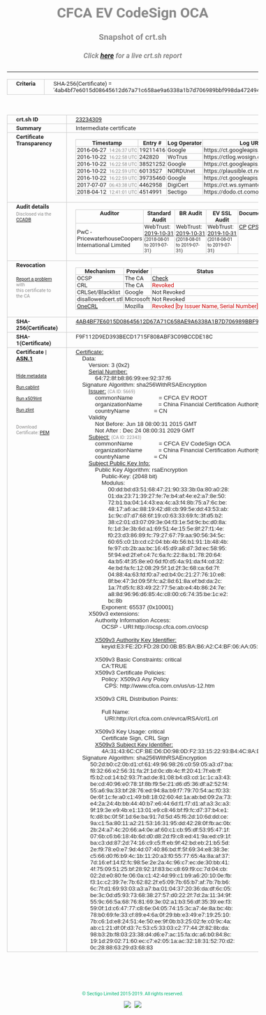 # CFCA EV CodeSign OCA
### Snapshot of crt.sh
##### Click [here](https://crt.sh/?q=4AB4BF7E6015D08645612D67A71C658AE9A6338A1B7D706989BBF998DA472494) for a live crt.sh report

---
<!DOCTYPE HTML PUBLIC "-//W3C//DTD HTML 4.0 Transitional//EN">
<HTML>
<HEAD>
  <META http-equiv="Content-Type" content="text/html; charset=UTF-8">
  <TITLE>crt.sh | 4ab4bf7e6015d08645612d67a71c658ae9a6338a1b7d706989bbf998da472494</TITLE>
  <META name="description" content="Free CT Log Certificate Search Tool from Sectigo (formerly Comodo CA)">
  <META name="keywords" content="crt.sh, CT, Certificate Transparency, Certificate Search, SSL Certificate, Sectigo, Comodo CA">
  <LINK href="//fonts.googleapis.com/css?family=Roboto+Mono|Roboto:400,400i,700,700i" rel="stylesheet">
  <STYLE type="text/css">
    a {
      white-space: nowrap;
    }
    body {
      color: #888888;
      font: 12pt Roboto, sans-serif;
      padding-top: 10px;
      text-align: center
    }
    form {
      margin: 0px
    }
    span {
      border-radius: 10px
    }
    span.heading {
      color: #888888;
      font: 12pt Roboto, sans-serif
    }
    span.title {
      background-color: #00B373;
      color: #FFFFFF;
      font: bold 18pt Roboto, sans-serif;
      padding: 0px 5px
    }
    span.text {
      color: #888888;
      font: 10pt Roboto, sans-serif
    }
    span.whiteongrey {
      background-color: #D9D9D6;
      color: #FFFFFF;
      font: bold 18pt Roboto, sans-serif;
      padding: 0px 5px
    }
    table {
      border-collapse: collapse;
      color: #222222;
      font: 10pt Roboto, sans-serif;
      margin-left: auto;
      margin-right: auto
    }
    table.options {
      border: none;
      margin-left: 10px
    }
    td, th {
      border: 1px solid #CCCCCC;
      padding: 0px 2px;
      text-align: left;
      vertical-align: top
    }
    td.outer, th.outer {
      border: 1px solid #CCCCCC;
      padding: 2px 20px;
      text-align: left
    }
    th.heading {
      color: #888888;
      font: bold italic 12pt Roboto, sans-serif;
      padding: 20px 0px 0px;
      text-align: center
    }
    th.options, td.options {
      border: none;
      vertical-align: middle
    }
    td.text {
      font: 10pt "Roboto Mono", sans-serif;
      padding: 2px 20px
    }
    td.heading {
      border: none;
      color: #888888;
      font: 12pt Roboto, sans-serif;
      padding-top: 20px;
      text-align: center
    }
    table.lint td, th {
      text-align: center
    }
    .button {
      background-color: #00B373;
      border-radius: 10px;
      color: #FFFFFF;
      font: bold 13pt Roboto, sans-serif
    }
    .copyright {
      font: 8pt Roboto, sans-serif;
      color: #00B373
    }
    .input {
      border: 1px solid #888888;
      font-weight: bold;
      text-align: center
    }
    .small {
      font: 8pt Roboto, sans-serif;
      color: #888888
    }
    .error {
      background-color: #FFDFDF;
      color: #CC0000;
      font-weight: bold
    }
    .fatal {
      background-color: #0000AA;
      color: #FFFFFF;
      font-weight: bold
    }
    .notice {
      background-color: #FFFFDF;
      color: #606000
    }
    .warning {
      background-color: #FFEFDF;
      color: #DF6000
    }
  </STYLE>
</HEAD>
<BODY>

<TABLE>
  <TR>
    <TH class="outer">Criteria</TH>
    <TD class="outer">SHA-256(Certificate) = '4ab4bf7e6015d08645612d67a71c658ae9a6338a1b7d706989bbf998da472494'</TD>
  </TR>
</TABLE>
<BR>
<TABLE>
  <TR>
    <TH class="outer">crt.sh ID</TH>
    <TD class="outer"><A href="?id=23234309">23234309</A></TD>
  </TR>
  <TR>
    <TH class="outer">Summary</TH>
    <TD class="outer">Intermediate certificate</TD>
  </TR>
  <TR>
    <TH class="outer">Certificate<BR>Transparency</TH>
    <TD class="outer">
<TABLE class="options" style="margin-left:0px">
  <TR>
    <TH>Timestamp</TH>
    <TH>Entry #</TH>
    <TH>Log Operator</TH>
    <TH>Log URL</TH>
  </TR>
  <TR>
    <TD>2016-06-27&nbsp; <FONT class="small">14:26:37 UTC</FONT></TD>
    <TD>19211416</TD>
    <TD>Google</TD>
    <TD>https://ct.googleapis.com/rocketeer</TD>
  </TR>
  <TR>
    <TD>2016-10-22&nbsp; <FONT class="small">16:22:58 UTC</FONT></TD>
    <TD>242820</TD>
    <TD>WoTrus</TD>
    <TD>https://ctlog.wosign.com</TD>
  </TR>
  <TR>
    <TD>2016-10-22&nbsp; <FONT class="small">16:22:58 UTC</FONT></TD>
    <TD>38521252</TD>
    <TD>Google</TD>
    <TD>https://ct.googleapis.com/aviator</TD>
  </TR>
  <TR>
    <TD>2016-10-22&nbsp; <FONT class="small">16:22:59 UTC</FONT></TD>
    <TD>6013527</TD>
    <TD>NORDUnet</TD>
    <TD>https://plausible.ct.nordu.net</TD>
  </TR>
  <TR>
    <TD>2016-10-22&nbsp; <FONT class="small">16:22:59 UTC</FONT></TD>
    <TD>39735460</TD>
    <TD>Google</TD>
    <TD>https://ct.googleapis.com/pilot</TD>
  </TR>
  <TR>
    <TD>2017-07-07&nbsp; <FONT class="small">06:43:38 UTC</FONT></TD>
    <TD>4462958</TD>
    <TD>DigiCert</TD>
    <TD>https://ct.ws.symantec.com</TD>
  </TR>
  <TR>
    <TD>2018-04-12&nbsp; <FONT class="small">12:41:01 UTC</FONT></TD>
    <TD>4514991</TD>
    <TD>Sectigo</TD>
    <TD>https://dodo.ct.comodo.com</TD>
  </TR>
</TABLE>
    </TD>
  </TR>
  <TR>
    <TH class="outer">Audit details<BR>
      <DIV class="small" style="padding-top:3px">Disclosed via the
        <A href="//ccadb-public.secure.force.com/mozilla/PublicAllIntermediateCerts" target="_blank">CCADB</A></DIV>
    </TH>
    <TD class="outer">
<TABLE class="options" style="margin-left:0px">
  <TR>
    <TH>Auditor</TH>
    <TH>Standard Audit</TH>
    <TH>BR Audit</TH>
    <TH>EV SSL Audit</TH>
    <TH>Documents</TH>
    <TH>CCADB</TH>
    <TH>Root Owner / Certificate</TH>
  </TR>
  <TR>
    <TD style="vertical-align:middle">PwC - PricewaterhouseCoopers International Limited</TD>
    <TD>WebTrust:
      <A href="https://www.cpacanada.ca/generichandlers/CPACHandler.ashx?attachmentid=236836" target="_blank">2019-10-31</A>
      <BR><FONT style="font-size:8pt">(2018-08-01 to 2019-07-31)</FONT></TD>
    <TD>WebTrust:
      <A href="https://www.cpacanada.ca/generichandlers/CPACHandler.ashx?attachmentid=236837" target="_blank">2019-10-31</A>
      <BR><FONT style="font-size:8pt">(2018-08-01 to 2019-07-31)</FONT></TD>
    <TD>WebTrust:
      <A href="https://www.cpacanada.ca/generichandlers/CPACHandler.ashx?attachmentid=236838" target="_blank">2019-10-31</A>
      <BR><FONT style="font-size:8pt">(2018-08-01 to 2019-07-31)</FONT></TD>
    <TD>
      <A href="https://www.cfca.com.cn/upload/CFCACertificatePolicy20181119.pdf" target="blank">CP</A>
      <A href="https://www.cfca.com.cn/upload/CertificationPracticeStatementOfCFCAGlobal-TrustSystemENG.pdf" target="blank">CPS</A>
    </TD>
    <TD><A href="//ccadb.force.com/001o000000qP5rlAAC" target="_blank">001o000000qP5rlAAC</A></TD>
    <TD><A href="/?id=8559481">China Financial Certification Authority (CFCA)</A></TD>
  </TR>
</TABLE>
    </TD>
  </TR>
  <TR>
    <TH class="outer">Revocation<BR><BR>
      <DIV class="small" style="padding-top:3px"><A href="?id=23234309&opt=problemreporting">Report a problem</A> with<BR>this certificate to the CA</DIV></TH>
    <TD class="outer">
      <TABLE class="options" style="margin-left:0px">
        <TR>
          <TH>Mechanism</TH>
          <TH>Provider</TH>
          <TH>Status</TH>
          <TH>Revocation Date</TH>
          <TH>Last Observed in CRL</TH>
          <TH>Last Checked <SPAN style="color:#CC0000;vertical-align:middle;font-size:70%;font-weight:normal">(Error)</SPAN></TH>
        </TR>
        <TR>
          <TD>OCSP</TD>
          <TD>The CA</TD>
          <TD><A href="?id=23234309&opt=ocsp">Check</A></TD>
          <TD><SPAN style="color:#888888">?</SPAN></TD>
          <TD><SPAN style="color:#888888">n/a</SPAN></TD>
          <TD><SPAN style="color:#888888">?</SPAN></TD>
        </TR>
        <TR>
          <TD>CRL</TD>
          <TD>The CA</TD>
          <TD><SPAN style="color:#CC0000">Revoked</SPAN></TD><TD>2018-10-26&nbsp; <FONT class="small">08:52:35 UTC</FONT></TD><TD>2019-12-04&nbsp; <FONT class="small">16:57:01 UTC</FONT></TD><TD>2019-12-04&nbsp; <FONT class="small">16:57:01 UTC</FONT></TD>
        </TR>
        <TR>
          <TD>CRLSet/Blacklist</TD>
          <TD>Google</TD>
          <TD>Not Revoked</TD>
          <TD><SPAN style="color:#888888">n/a</SPAN></TD>
          <TD><SPAN style="color:#888888">n/a</SPAN></TD>
          <TD><SPAN style="color:#888888">n/a</SPAN></TD>
        </TR>
        <TR>
          <TD>disallowedcert.stl</TD>
          <TD>Microsoft</TD>
          <TD>Not Revoked</TD>
          <TD><SPAN style="color:#888888">n/a</SPAN></TD>
          <TD><SPAN style="color:#888888">n/a</SPAN></TD>
          <TD><SPAN style="color:#888888">n/a</SPAN></TD>
        </TR>
        <TR>
          <TD><A href="/mozilla-onecrl" target="_blank">OneCRL</A></TD>
          <TD>Mozilla</TD>
          <TD><SPAN style="color:#CC0000">Revoked [by Issuer Name, Serial Number]</SPAN></TD><TD>2018-12-07&nbsp; <FONT class="small">09:51:34 UTC</FONT></TD>
          <TD><SPAN style="color:#888888">n/a</SPAN></TD>
          <TD><SPAN style="color:#888888">n/a</SPAN></TD>
        </TR>
      </TABLE>
    </TD>
  </TR>
  <TR>
    <TH class="outer">SHA-256(Certificate)</TH>
    <TD class="outer"><A href="//censys.io/certificates/4ab4bf7e6015d08645612d67a71c658ae9a6338a1b7d706989bbf998da472494">4AB4BF7E6015D08645612D67A71C658AE9A6338A1B7D706989BBF998DA472494</A></TD>
  </TR>
  <TR>
    <TH class="outer">SHA-1(Certificate)</TH>
    <TD class="outer">F9F112D9ED393BECD1715F808ABF3C09BCCDE18C</TD>
  </TR>
  <TR>
    <TH class="outer">Certificate | <A href="?asn1=23234309">ASN.1</A>
      <SPAN class="small"><BR>
      <BR><BR><A href="?id=23234309&opt=nometadata">Hide metadata</A>
      <BR><BR><A href="?id=23234309&opt=cablint">Run cablint</A>
      <BR><BR><A href="?id=23234309&opt=x509lint">Run x509lint</A>
      <BR><BR><A href="?id=23234309&opt=zlint">Run zlint</A>
      <BR><BR><BR>Download Certificate: <A href="?d=23234309">PEM</A>
      </SPAN>
    </TH>
    <TD class="text"><A href="?d=23234309">Certificate:</A><BR>&nbsp;&nbsp;&nbsp;&nbsp;Data:<BR>&nbsp;&nbsp;&nbsp;&nbsp;&nbsp;&nbsp;&nbsp;&nbsp;Version:&nbsp;3&nbsp;(0x2)<BR>&nbsp;&nbsp;&nbsp;&nbsp;&nbsp;&nbsp;&nbsp;&nbsp;<A href="?serial=64728fb88699ee9237f6">Serial&nbsp;Number:</A><BR>&nbsp;&nbsp;&nbsp;&nbsp;&nbsp;&nbsp;&nbsp;&nbsp;&nbsp;&nbsp;&nbsp;&nbsp;64:72:8f:b8:86:99:ee:92:37:f6<BR>&nbsp;&nbsp;&nbsp;&nbsp;Signature&nbsp;Algorithm:&nbsp;sha256WithRSAEncryption<BR>&nbsp;&nbsp;&nbsp;&nbsp;&nbsp;&nbsp;&nbsp;&nbsp;<A href="?caid=5669">Issuer:</A> <SPAN class="small">(CA ID: 5669)</SPAN><BR>&nbsp;&nbsp;&nbsp;&nbsp;&nbsp;&nbsp;&nbsp;&nbsp;&nbsp;&nbsp;&nbsp;&nbsp;commonName&nbsp;&nbsp;&nbsp;&nbsp;&nbsp;&nbsp;&nbsp;&nbsp;&nbsp;&nbsp;&nbsp;&nbsp;&nbsp;&nbsp;&nbsp;&nbsp;=&nbsp;CFCA&nbsp;EV&nbsp;ROOT<BR>&nbsp;&nbsp;&nbsp;&nbsp;&nbsp;&nbsp;&nbsp;&nbsp;&nbsp;&nbsp;&nbsp;&nbsp;organizationName&nbsp;&nbsp;&nbsp;&nbsp;&nbsp;&nbsp;&nbsp;&nbsp;&nbsp;&nbsp;=&nbsp;China&nbsp;Financial&nbsp;Certification&nbsp;Authority<BR>&nbsp;&nbsp;&nbsp;&nbsp;&nbsp;&nbsp;&nbsp;&nbsp;&nbsp;&nbsp;&nbsp;&nbsp;countryName&nbsp;&nbsp;&nbsp;&nbsp;&nbsp;&nbsp;&nbsp;&nbsp;&nbsp;&nbsp;&nbsp;&nbsp;&nbsp;&nbsp;&nbsp;=&nbsp;CN<BR>&nbsp;&nbsp;&nbsp;&nbsp;&nbsp;&nbsp;&nbsp;&nbsp;Validity<BR>&nbsp;&nbsp;&nbsp;&nbsp;&nbsp;&nbsp;&nbsp;&nbsp;&nbsp;&nbsp;&nbsp;&nbsp;Not&nbsp;Before:&nbsp;Jun&nbsp;18&nbsp;08:00:31&nbsp;2015&nbsp;GMT<BR>&nbsp;&nbsp;&nbsp;&nbsp;&nbsp;&nbsp;&nbsp;&nbsp;&nbsp;&nbsp;&nbsp;&nbsp;Not&nbsp;After&nbsp;:&nbsp;Dec&nbsp;24&nbsp;08:00:31&nbsp;2029&nbsp;GMT<BR>&nbsp;&nbsp;&nbsp;&nbsp;&nbsp;&nbsp;&nbsp;&nbsp;<A href="?caid=22343">Subject:</A> <SPAN class="small">(CA ID: 22343)</SPAN><BR>&nbsp;&nbsp;&nbsp;&nbsp;&nbsp;&nbsp;&nbsp;&nbsp;&nbsp;&nbsp;&nbsp;&nbsp;commonName&nbsp;&nbsp;&nbsp;&nbsp;&nbsp;&nbsp;&nbsp;&nbsp;&nbsp;&nbsp;&nbsp;&nbsp;&nbsp;&nbsp;&nbsp;&nbsp;=&nbsp;CFCA&nbsp;EV&nbsp;CodeSign&nbsp;OCA<BR>&nbsp;&nbsp;&nbsp;&nbsp;&nbsp;&nbsp;&nbsp;&nbsp;&nbsp;&nbsp;&nbsp;&nbsp;organizationName&nbsp;&nbsp;&nbsp;&nbsp;&nbsp;&nbsp;&nbsp;&nbsp;&nbsp;&nbsp;=&nbsp;China&nbsp;Financial&nbsp;Certification&nbsp;Authority<BR>&nbsp;&nbsp;&nbsp;&nbsp;&nbsp;&nbsp;&nbsp;&nbsp;&nbsp;&nbsp;&nbsp;&nbsp;countryName&nbsp;&nbsp;&nbsp;&nbsp;&nbsp;&nbsp;&nbsp;&nbsp;&nbsp;&nbsp;&nbsp;&nbsp;&nbsp;&nbsp;&nbsp;=&nbsp;CN<BR>&nbsp;&nbsp;&nbsp;&nbsp;&nbsp;&nbsp;&nbsp;&nbsp;<A href="?spkisha256=e41c1f82d27af40bea6d896e058b4aa397adbc10bbb9a2f8742603c06876fbd5">Subject&nbsp;Public&nbsp;Key&nbsp;Info:</A><BR>&nbsp;&nbsp;&nbsp;&nbsp;&nbsp;&nbsp;&nbsp;&nbsp;&nbsp;&nbsp;&nbsp;&nbsp;Public&nbsp;Key&nbsp;Algorithm:&nbsp;rsaEncryption<BR>&nbsp;&nbsp;&nbsp;&nbsp;&nbsp;&nbsp;&nbsp;&nbsp;&nbsp;&nbsp;&nbsp;&nbsp;&nbsp;&nbsp;&nbsp;&nbsp;Public-Key:&nbsp;(2048&nbsp;bit)<BR>&nbsp;&nbsp;&nbsp;&nbsp;&nbsp;&nbsp;&nbsp;&nbsp;&nbsp;&nbsp;&nbsp;&nbsp;&nbsp;&nbsp;&nbsp;&nbsp;Modulus:<BR>&nbsp;&nbsp;&nbsp;&nbsp;&nbsp;&nbsp;&nbsp;&nbsp;&nbsp;&nbsp;&nbsp;&nbsp;&nbsp;&nbsp;&nbsp;&nbsp;&nbsp;&nbsp;&nbsp;&nbsp;00:dd:bd:d3:51:68:47:21:90:33:3b:0a:80:a0:28:<BR>&nbsp;&nbsp;&nbsp;&nbsp;&nbsp;&nbsp;&nbsp;&nbsp;&nbsp;&nbsp;&nbsp;&nbsp;&nbsp;&nbsp;&nbsp;&nbsp;&nbsp;&nbsp;&nbsp;&nbsp;01:da:23:71:39:27:fe:7e:b4:af:4e:e2:a7:8e:50:<BR>&nbsp;&nbsp;&nbsp;&nbsp;&nbsp;&nbsp;&nbsp;&nbsp;&nbsp;&nbsp;&nbsp;&nbsp;&nbsp;&nbsp;&nbsp;&nbsp;&nbsp;&nbsp;&nbsp;&nbsp;72:b1:ba:04:14:43:ea:4c:a3:f4:8b:75:a7:6c:be:<BR>&nbsp;&nbsp;&nbsp;&nbsp;&nbsp;&nbsp;&nbsp;&nbsp;&nbsp;&nbsp;&nbsp;&nbsp;&nbsp;&nbsp;&nbsp;&nbsp;&nbsp;&nbsp;&nbsp;&nbsp;48:17:a6:ac:88:19:42:d8:cb:99:5e:dd:43:53:ab:<BR>&nbsp;&nbsp;&nbsp;&nbsp;&nbsp;&nbsp;&nbsp;&nbsp;&nbsp;&nbsp;&nbsp;&nbsp;&nbsp;&nbsp;&nbsp;&nbsp;&nbsp;&nbsp;&nbsp;&nbsp;1c:9c:d7:d7:68:6f:19:c0:63:33:69:fc:3f:d5:b2:<BR>&nbsp;&nbsp;&nbsp;&nbsp;&nbsp;&nbsp;&nbsp;&nbsp;&nbsp;&nbsp;&nbsp;&nbsp;&nbsp;&nbsp;&nbsp;&nbsp;&nbsp;&nbsp;&nbsp;&nbsp;38:c2:01:d3:07:09:3e:04:f3:1e:5d:9c:bc:d0:8a:<BR>&nbsp;&nbsp;&nbsp;&nbsp;&nbsp;&nbsp;&nbsp;&nbsp;&nbsp;&nbsp;&nbsp;&nbsp;&nbsp;&nbsp;&nbsp;&nbsp;&nbsp;&nbsp;&nbsp;&nbsp;fc:1d:3e:3b:6d:a1:69:51:4e:15:5e:8f:27:f1:4e:<BR>&nbsp;&nbsp;&nbsp;&nbsp;&nbsp;&nbsp;&nbsp;&nbsp;&nbsp;&nbsp;&nbsp;&nbsp;&nbsp;&nbsp;&nbsp;&nbsp;&nbsp;&nbsp;&nbsp;&nbsp;f0:23:d3:86:89:fc:79:27:67:79:aa:90:56:34:5c:<BR>&nbsp;&nbsp;&nbsp;&nbsp;&nbsp;&nbsp;&nbsp;&nbsp;&nbsp;&nbsp;&nbsp;&nbsp;&nbsp;&nbsp;&nbsp;&nbsp;&nbsp;&nbsp;&nbsp;&nbsp;60:65:c0:1b:cd:c2:04:bb:4b:56:b1:91:1b:48:4b:<BR>&nbsp;&nbsp;&nbsp;&nbsp;&nbsp;&nbsp;&nbsp;&nbsp;&nbsp;&nbsp;&nbsp;&nbsp;&nbsp;&nbsp;&nbsp;&nbsp;&nbsp;&nbsp;&nbsp;&nbsp;fe:97:cb:2b:aa:bc:16:45:d9:a8:d7:3d:ec:58:95:<BR>&nbsp;&nbsp;&nbsp;&nbsp;&nbsp;&nbsp;&nbsp;&nbsp;&nbsp;&nbsp;&nbsp;&nbsp;&nbsp;&nbsp;&nbsp;&nbsp;&nbsp;&nbsp;&nbsp;&nbsp;5f:94:ed:2f:ef:c4:7c:6a:fc:22:8a:b1:78:20:64:<BR>&nbsp;&nbsp;&nbsp;&nbsp;&nbsp;&nbsp;&nbsp;&nbsp;&nbsp;&nbsp;&nbsp;&nbsp;&nbsp;&nbsp;&nbsp;&nbsp;&nbsp;&nbsp;&nbsp;&nbsp;4a:b5:4f:35:8e:e0:6d:f0:d5:4a:91:da:f4:cd:32:<BR>&nbsp;&nbsp;&nbsp;&nbsp;&nbsp;&nbsp;&nbsp;&nbsp;&nbsp;&nbsp;&nbsp;&nbsp;&nbsp;&nbsp;&nbsp;&nbsp;&nbsp;&nbsp;&nbsp;&nbsp;4e:bd:fa:fc:12:08:29:5f:1d:2f:3c:68:ca:6d:7f:<BR>&nbsp;&nbsp;&nbsp;&nbsp;&nbsp;&nbsp;&nbsp;&nbsp;&nbsp;&nbsp;&nbsp;&nbsp;&nbsp;&nbsp;&nbsp;&nbsp;&nbsp;&nbsp;&nbsp;&nbsp;04:88:4a:63:fd:f0:a7:ed:b4:0c:21:27:76:10:e8:<BR>&nbsp;&nbsp;&nbsp;&nbsp;&nbsp;&nbsp;&nbsp;&nbsp;&nbsp;&nbsp;&nbsp;&nbsp;&nbsp;&nbsp;&nbsp;&nbsp;&nbsp;&nbsp;&nbsp;&nbsp;8f:be:47:3d:09:5f:fc:a2:8d:61:8a:ef:bd:da:2c:<BR>&nbsp;&nbsp;&nbsp;&nbsp;&nbsp;&nbsp;&nbsp;&nbsp;&nbsp;&nbsp;&nbsp;&nbsp;&nbsp;&nbsp;&nbsp;&nbsp;&nbsp;&nbsp;&nbsp;&nbsp;1a:7f:d5:fc:83:49:22:77:5e:ab:e4:4b:86:24:7e:<BR>&nbsp;&nbsp;&nbsp;&nbsp;&nbsp;&nbsp;&nbsp;&nbsp;&nbsp;&nbsp;&nbsp;&nbsp;&nbsp;&nbsp;&nbsp;&nbsp;&nbsp;&nbsp;&nbsp;&nbsp;a8:8d:96:96:d6:85:4c:c8:00:c6:74:35:be:1c:e2:<BR>&nbsp;&nbsp;&nbsp;&nbsp;&nbsp;&nbsp;&nbsp;&nbsp;&nbsp;&nbsp;&nbsp;&nbsp;&nbsp;&nbsp;&nbsp;&nbsp;&nbsp;&nbsp;&nbsp;&nbsp;bc:8b<BR>&nbsp;&nbsp;&nbsp;&nbsp;&nbsp;&nbsp;&nbsp;&nbsp;&nbsp;&nbsp;&nbsp;&nbsp;&nbsp;&nbsp;&nbsp;&nbsp;Exponent:&nbsp;65537&nbsp;(0x10001)<BR>&nbsp;&nbsp;&nbsp;&nbsp;&nbsp;&nbsp;&nbsp;&nbsp;X509v3&nbsp;extensions:<BR>&nbsp;&nbsp;&nbsp;&nbsp;&nbsp;&nbsp;&nbsp;&nbsp;&nbsp;&nbsp;&nbsp;&nbsp;Authority&nbsp;Information&nbsp;Access:&nbsp;<BR>&nbsp;&nbsp;&nbsp;&nbsp;&nbsp;&nbsp;&nbsp;&nbsp;&nbsp;&nbsp;&nbsp;&nbsp;&nbsp;&nbsp;&nbsp;&nbsp;OCSP&nbsp;-&nbsp;URI:http://ocsp.cfca.com.cn/ocsp<BR><BR>&nbsp;&nbsp;&nbsp;&nbsp;&nbsp;&nbsp;&nbsp;&nbsp;&nbsp;&nbsp;&nbsp;&nbsp;<A href="?ski=e3fe2dfd28d00bb5bab6a2c4bf06aa058c93fb2f">X509v3&nbsp;Authority&nbsp;Key&nbsp;Identifier:</A><BR>&nbsp;&nbsp;&nbsp;&nbsp;&nbsp;&nbsp;&nbsp;&nbsp;&nbsp;&nbsp;&nbsp;&nbsp;&nbsp;&nbsp;&nbsp;&nbsp;keyid:E3:FE:2D:FD:28:D0:0B:B5:BA:B6:A2:C4:BF:06:AA:05:8C:93:FB:2F<BR><BR>&nbsp;&nbsp;&nbsp;&nbsp;&nbsp;&nbsp;&nbsp;&nbsp;&nbsp;&nbsp;&nbsp;&nbsp;X509v3&nbsp;Basic&nbsp;Constraints:&nbsp;critical<BR>&nbsp;&nbsp;&nbsp;&nbsp;&nbsp;&nbsp;&nbsp;&nbsp;&nbsp;&nbsp;&nbsp;&nbsp;&nbsp;&nbsp;&nbsp;&nbsp;CA:TRUE<BR>&nbsp;&nbsp;&nbsp;&nbsp;&nbsp;&nbsp;&nbsp;&nbsp;&nbsp;&nbsp;&nbsp;&nbsp;X509v3&nbsp;Certificate&nbsp;Policies:&nbsp;<BR>&nbsp;&nbsp;&nbsp;&nbsp;&nbsp;&nbsp;&nbsp;&nbsp;&nbsp;&nbsp;&nbsp;&nbsp;&nbsp;&nbsp;&nbsp;&nbsp;Policy:&nbsp;X509v3&nbsp;Any&nbsp;Policy<BR>&nbsp;&nbsp;&nbsp;&nbsp;&nbsp;&nbsp;&nbsp;&nbsp;&nbsp;&nbsp;&nbsp;&nbsp;&nbsp;&nbsp;&nbsp;&nbsp;&nbsp;&nbsp;CPS:&nbsp;http://www.cfca.com.cn/us/us-12.htm<BR><BR>&nbsp;&nbsp;&nbsp;&nbsp;&nbsp;&nbsp;&nbsp;&nbsp;&nbsp;&nbsp;&nbsp;&nbsp;X509v3&nbsp;CRL&nbsp;Distribution&nbsp;Points:&nbsp;<BR><BR>&nbsp;&nbsp;&nbsp;&nbsp;&nbsp;&nbsp;&nbsp;&nbsp;&nbsp;&nbsp;&nbsp;&nbsp;&nbsp;&nbsp;&nbsp;&nbsp;Full&nbsp;Name:<BR>&nbsp;&nbsp;&nbsp;&nbsp;&nbsp;&nbsp;&nbsp;&nbsp;&nbsp;&nbsp;&nbsp;&nbsp;&nbsp;&nbsp;&nbsp;&nbsp;&nbsp;&nbsp;URI:http://crl.cfca.com.cn/evrca/RSA/crl1.crl<BR><BR>&nbsp;&nbsp;&nbsp;&nbsp;&nbsp;&nbsp;&nbsp;&nbsp;&nbsp;&nbsp;&nbsp;&nbsp;X509v3&nbsp;Key&nbsp;Usage:&nbsp;critical<BR>&nbsp;&nbsp;&nbsp;&nbsp;&nbsp;&nbsp;&nbsp;&nbsp;&nbsp;&nbsp;&nbsp;&nbsp;&nbsp;&nbsp;&nbsp;&nbsp;Certificate&nbsp;Sign,&nbsp;CRL&nbsp;Sign<BR>&nbsp;&nbsp;&nbsp;&nbsp;&nbsp;&nbsp;&nbsp;&nbsp;&nbsp;&nbsp;&nbsp;&nbsp;<A href="?ski=4a31436ccfbed6d0980df233152293b44c8ad235">X509v3&nbsp;Subject&nbsp;Key&nbsp;Identifier:</A><BR>&nbsp;&nbsp;&nbsp;&nbsp;&nbsp;&nbsp;&nbsp;&nbsp;&nbsp;&nbsp;&nbsp;&nbsp;&nbsp;&nbsp;&nbsp;&nbsp;4A:31:43:6C:CF:BE:D6:D0:98:0D:F2:33:15:22:93:B4:4C:8A:D2:35<BR>&nbsp;&nbsp;&nbsp;&nbsp;Signature&nbsp;Algorithm:&nbsp;sha256WithRSAEncryption<BR>&nbsp;&nbsp;&nbsp;&nbsp;&nbsp;&nbsp;&nbsp;&nbsp;&nbsp;50:2d:b0:c2:0b:d1:cf:61:49:96:98:26:c0:59:05:a3:d7:ba:<BR>&nbsp;&nbsp;&nbsp;&nbsp;&nbsp;&nbsp;&nbsp;&nbsp;&nbsp;f8:32:66:e2:56:31:fa:2f:1d:0c:db:4c:ff:20:41:7f:eb:ff:<BR>&nbsp;&nbsp;&nbsp;&nbsp;&nbsp;&nbsp;&nbsp;&nbsp;&nbsp;f5:b2:cd:14:b2:93:7f:ad:de:81:08:b4:d3:cd:1c:1c:a3:43:<BR>&nbsp;&nbsp;&nbsp;&nbsp;&nbsp;&nbsp;&nbsp;&nbsp;&nbsp;be:cd:40:96:e0:78:1f:8b:f9:5e:21:d6:d5:36:df:a2:52:f4:<BR>&nbsp;&nbsp;&nbsp;&nbsp;&nbsp;&nbsp;&nbsp;&nbsp;&nbsp;55:a6:9a:33:bf:28:76:ed:94:8a:b9:f7:79:70:54:ac:f0:33:<BR>&nbsp;&nbsp;&nbsp;&nbsp;&nbsp;&nbsp;&nbsp;&nbsp;&nbsp;0e:6f:1c:fe:a0:c1:49:b8:18:02:60:4d:1a:ab:bd:09:2a:73:<BR>&nbsp;&nbsp;&nbsp;&nbsp;&nbsp;&nbsp;&nbsp;&nbsp;&nbsp;e4:2a:24:4b:bb:44:40:b7:e6:44:6d:f1:f7:d1:af:a3:3c:a3:<BR>&nbsp;&nbsp;&nbsp;&nbsp;&nbsp;&nbsp;&nbsp;&nbsp;&nbsp;9f:19:3e:e9:4b:e1:13:01:e9:c8:46:bf:f9:fc:d7:37:b4:e1:<BR>&nbsp;&nbsp;&nbsp;&nbsp;&nbsp;&nbsp;&nbsp;&nbsp;&nbsp;fc:d8:bc:0f:5f:1d:6e:ba:91:7d:5d:45:f6:2d:10:6d:dd:ce:<BR>&nbsp;&nbsp;&nbsp;&nbsp;&nbsp;&nbsp;&nbsp;&nbsp;&nbsp;9a:c1:5a:80:11:a2:21:53:16:31:95:dd:42:28:0f:fb:ac:0b:<BR>&nbsp;&nbsp;&nbsp;&nbsp;&nbsp;&nbsp;&nbsp;&nbsp;&nbsp;2b:24:a7:4c:20:66:a4:0e:af:60:c1:cb:95:df:53:95:47:1f:<BR>&nbsp;&nbsp;&nbsp;&nbsp;&nbsp;&nbsp;&nbsp;&nbsp;&nbsp;07:6b:c6:b6:18:4b:6d:d0:d8:2d:f9:c8:ed:41:9a:ed:c9:1f:<BR>&nbsp;&nbsp;&nbsp;&nbsp;&nbsp;&nbsp;&nbsp;&nbsp;&nbsp;ba:c3:dd:87:2d:74:16:c9:c5:ff:eb:9f:42:bd:eb:21:b5:5d:<BR>&nbsp;&nbsp;&nbsp;&nbsp;&nbsp;&nbsp;&nbsp;&nbsp;&nbsp;2e:f9:78:e0:e7:9d:4d:07:40:86:bd:ff:5f:69:34:e8:38:3e:<BR>&nbsp;&nbsp;&nbsp;&nbsp;&nbsp;&nbsp;&nbsp;&nbsp;&nbsp;c5:66:d0:f6:b9:4c:1b:11:20:a3:f0:55:77:65:4a:8a:af:37:<BR>&nbsp;&nbsp;&nbsp;&nbsp;&nbsp;&nbsp;&nbsp;&nbsp;&nbsp;7d:16:ef:14:f2:fc:98:5e:2e:2a:4c:96:c7:ec:de:30:bb:41:<BR>&nbsp;&nbsp;&nbsp;&nbsp;&nbsp;&nbsp;&nbsp;&nbsp;&nbsp;4f:75:09:51:25:bf:28:92:1f:83:bc:c8:69:f9:cc:7d:04:cb:<BR>&nbsp;&nbsp;&nbsp;&nbsp;&nbsp;&nbsp;&nbsp;&nbsp;&nbsp;02:2d:e0:80:fe:06:0a:c1:42:4d:99:c1:b9:a6:20:10:0e:fb:<BR>&nbsp;&nbsp;&nbsp;&nbsp;&nbsp;&nbsp;&nbsp;&nbsp;&nbsp;f3:1c:c2:39:7e:7b:62:82:2f:e5:09:7b:65:b7:af:7b:7b:b6:<BR>&nbsp;&nbsp;&nbsp;&nbsp;&nbsp;&nbsp;&nbsp;&nbsp;&nbsp;6c:7f:d1:69:93:03:a3:a7:ba:01:04:37:20:36:da:df:6c:05:<BR>&nbsp;&nbsp;&nbsp;&nbsp;&nbsp;&nbsp;&nbsp;&nbsp;&nbsp;be:3c:0d:d5:93:73:68:38:27:57:d0:22:2f:7d:2a:11:34:9f:<BR>&nbsp;&nbsp;&nbsp;&nbsp;&nbsp;&nbsp;&nbsp;&nbsp;&nbsp;55:9c:66:5a:68:76:81:69:3e:02:a1:b3:56:df:35:39:ee:f3:<BR>&nbsp;&nbsp;&nbsp;&nbsp;&nbsp;&nbsp;&nbsp;&nbsp;&nbsp;59:0f:1d:c6:47:77:c8:6e:04:05:74:15:3c:a7:4e:8a:bc:4b:<BR>&nbsp;&nbsp;&nbsp;&nbsp;&nbsp;&nbsp;&nbsp;&nbsp;&nbsp;78:b0:69:fe:33:cf:89:e4:6a:0f:29:bb:e3:49:e7:19:25:10:<BR>&nbsp;&nbsp;&nbsp;&nbsp;&nbsp;&nbsp;&nbsp;&nbsp;&nbsp;7b:c6:1d:e8:24:51:4e:50:ee:9f:0b:b3:25:02:fe:c0:9c:4a:<BR>&nbsp;&nbsp;&nbsp;&nbsp;&nbsp;&nbsp;&nbsp;&nbsp;&nbsp;ab:c1:21:df:0f:d3:7c:53:c5:33:03:c2:77:44:2f:82:8b:da:<BR>&nbsp;&nbsp;&nbsp;&nbsp;&nbsp;&nbsp;&nbsp;&nbsp;&nbsp;98:b3:2b:f8:03:23:38:d4:d6:e7:ac:15:fa:dc:a6:b0:84:8c:<BR>&nbsp;&nbsp;&nbsp;&nbsp;&nbsp;&nbsp;&nbsp;&nbsp;&nbsp;19:1d:29:02:71:60:ec:c7:e2:05:1a:ac:32:18:31:52:70:d2:<BR>&nbsp;&nbsp;&nbsp;&nbsp;&nbsp;&nbsp;&nbsp;&nbsp;&nbsp;0c:28:88:63:29:d3:68:83<BR>    </TD>
  </TR>
</TABLE>

  <BR><BR><BR>

  <P class="copyright">&copy; Sectigo Limited 2015-2019. All rights reserved.</P>
  <DIV>
    <A href="https://sectigo.com/"><IMG src="/sectigo_s.png"></A>
    &nbsp;<A href="https://github.com/crtsh"><IMG src="/GitHub-Mark-32px.png"></A>
  </DIV>
</BODY>
</HTML>
